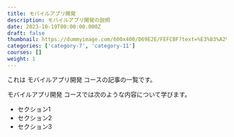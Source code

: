 ```yaml
---
title: モバイルアプリ開発
description: モバイルアプリ開発の説明
date: 2023-10-19T00:00:00.000Z
draft: false
thumbnail: https://dummyimage.com/600x400/D69E2E/FEFCBF?text=%E3%83%A2%E3%83%90%E3%82%A4%E3%83%AB%E3%82%A2%E3%83%97%E3%83%AA%E9%96%8B%E7%99%BA
categories: ['category-7', 'category-11']
courses: []
weight: 1
---
```


これは モバイルアプリ開発 コースの記事の一覧です。

  モバイルアプリ開発 コースでは次のような内容について学びます。

  - セクション1
  - セクション2
  - セクション3